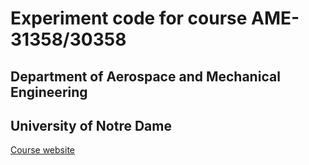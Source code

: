 # Experiment code for course AME-31358/30358
## Department of Aerospace and Mechanical Engineering
## University of Notre Dame

[Course website](https://www3.nd.edu/~prumbach/ame30358/)
